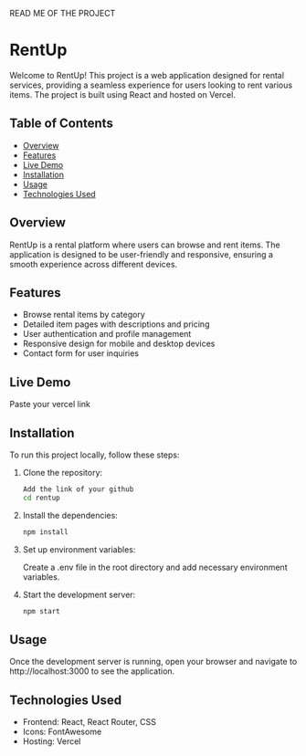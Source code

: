 READ ME OF THE PROJECT

# RentUp

Welcome to RentUp! This project is a web application designed for rental services, providing a seamless experience for users looking to rent various items. The project is built using React and hosted on Vercel.

## Table of Contents

- [Overview](#overview)
- [Features](#features)
- [Live Demo](#live-demo)
- [Installation](#installation)
- [Usage](#usage)
- [Technologies Used](#technologies-used)


## Overview

RentUp is a rental platform where users can browse and rent items. The application is designed to be user-friendly and responsive, ensuring a smooth experience across different devices.

## Features

- Browse rental items by category
- Detailed item pages with descriptions and pricing
- User authentication and profile management
- Responsive design for mobile and desktop devices
- Contact form for user inquiries

## Live Demo

Paste your vercel link

## Installation

To run this project locally, follow these steps:

1. Clone the repository:
   ```sh
   Add the link of your github
   cd rentup

2. Install the dependencies:
   ```sh
   npm install

3. Set up environment variables:
   
   Create a .env file in the root directory and add necessary environment variables.

5. Start the development server:
   ```sh
   npm start

## Usage

Once the development server is running, open your browser and navigate to http://localhost:3000 to see the application.


## Technologies Used
-	Frontend: React, React Router, CSS
-	Icons: FontAwesome
-	Hosting: Vercel


